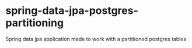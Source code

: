 # spring-data-jpa-postgres-partitioning
Spring data jpa application made to work with a partitioned postgres tables
